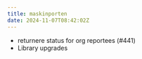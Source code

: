```yaml
---
title: maskinporten
date: 2024-11-07T08:42:02Z
---
```

- returnere status for org reportees (#441)
- Library upgrades

